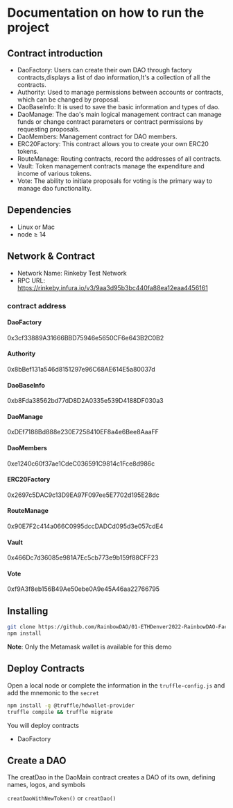 # Documentation on how to run the project

## Contract introduction
- DaoFactory: Users can create their own DAO through factory contracts,displays a list of dao information,It's a collection of all the contracts.
- Authority: Used to manage permissions between accounts or contracts, which can be changed by proposal.
- DaoBaseInfo: It is used to save the basic information and types of dao.
- DaoManage: The dao's main logical management contract can manage funds or change contract parameters or contract permissions by requesting proposals.
- DaoMembers: Management contract for DAO members.
- ERC20Factory: This contract allows you to create your own ERC20 tokens.
- RouteManage: Routing contracts, record the addresses of all contracts.
- Vault: Token management contracts manage the expenditure and income of various tokens.
- Vote: The ability to initiate proposals for voting is the primary way to manage dao functionality.
## Dependencies

- Linux or Mac
- node ≥ 14

## Network & Contract
- Network Name: Rinkeby Test Network
- RPC URL: https://rinkeby.infura.io/v3/9aa3d95b3bc440fa88ea12eaa4456161

### contract address

#### DaoFactory
0x3cf33889A31666BBD75946e5650CF6e643B2C0B2
#### Authority
0x8bBef131a546d8151297e96C68AE614E5a80037d
#### DaoBaseInfo
0xb8Fda38562bd77dD8D2A0335e539D4188DF030a3
#### DaoManage
0xDEf7188Bd888e230E7258410EF8a4e6Bee8AaaFF
#### DaoMembers
0xe1240c60f37ae1CdeC036591C9814c1Fce8d986c
#### ERC20Factory
0x2697c5DAC9c13D9EA97F097ee5E7702d195E28dc
#### RouteManage
0x90E7F2c414a066C0995dccDADCd095d3e057cdE4
#### Vault
0x466Dc7d36085e981A7Ec5cb773e9b159f88CFF23
#### Vote
0xf9A3f8eb156B49Ae50ebe0A9e45A46aa22766795

## Installing

```bash
git clone https://github.com/RainbowDAO/01-ETHDenver2022-RainbowDAO-Factory.git
npm install
```

**Note**: Only the Metamask wallet is available for this demo


## Deploy Contracts
Open a local node or complete the information in the ```truffle-config.js``` and add the mnemonic to the ```secret```

```bash
npm install -g @truffle/hdwallet-provider
truffle compile && truffle migrate
```
You will deploy contracts
- DaoFactory

## Create a DAO
The creatDao in the DaoMain contract creates a DAO of its own, defining names, logos, and symbols

```creatDaoWithNewToken()``` or ```creatDao()```


